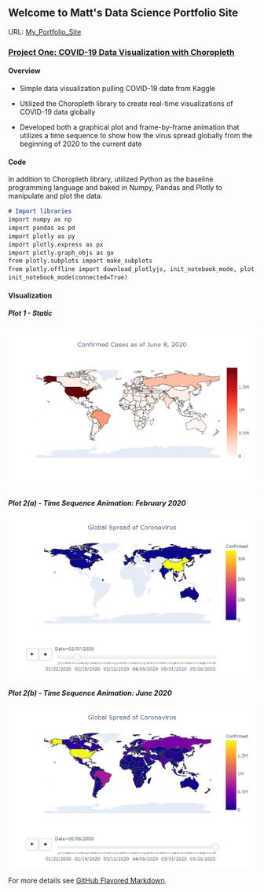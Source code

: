 ## Welcome to Matt's Data Science Portfolio Site

URL: [My_Portfolio_Site](https://midcenturydude7.github.io/My_Portfolio_Site/)

### [Project One: COVID-19 Data Visualization with Choropleth](https://github.com/midCenturyDude7/My_Portfolio_Site/tree/master/project_files)

#### Overview

- Simple data visualization pulling COVID-19 date from Kaggle

- Utilized the Choropleth library to create real-time visualizations of
COVID-19 data globally

- Developed both a graphical plot and frame-by-frame animation that utilizes a time sequence to show how the virus spread globally from the beginning of 2020 to the current date

#### Code

In addition to Choropleth library, utilized Python as the baseline programming language and baked in Numpy, Pandas and Plotly to manipulate and plot the data.

```markdown
# Import libraries
import numpy as np 
import pandas as pd 
import plotly as py
import plotly.express as px
import plotly.graph_objs as go
from plotly.subplots import make_subplots
from plotly.offline import download_plotlyjs, init_notebook_mode, plot, iplot
init_notebook_mode(connected=True)

```

#### Visualization

##### Plot 1 - Static
![](project_files/images/choropleth_plot.png "Image 1")


##### Plot 2(a) - Time Sequence Animation: February 2020
![](project_files/images/choropleth_anime.png "Image 2")


##### Plot 2(b) - Time Sequence Animation: June 2020
![](project_files/images/choropleth_anime_2.png "Image 3")

For more details see [GitHub Flavored Markdown](https://guides.github.com/features/mastering-markdown/).



